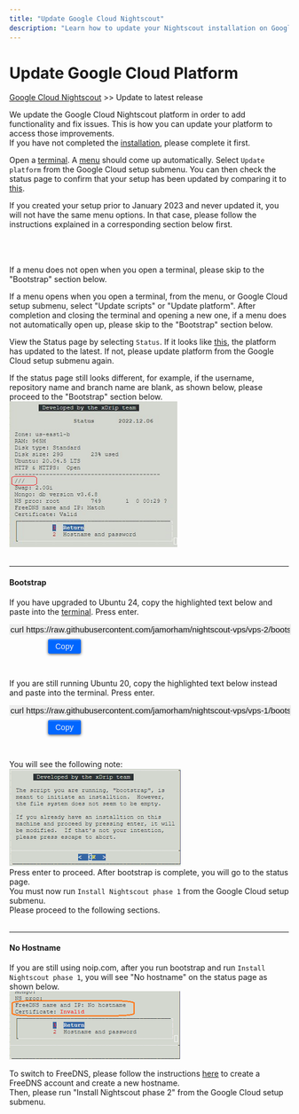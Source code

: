 ```yaml
---
title: "Update Google Cloud Nightscout"
description: "Learn how to update your Nightscout installation on Google Cloud: run platform updates or scripts via the setup menu, and troubleshoot using the Status page. Documentation and help included."
---
```


# Update Google Cloud Platform
[Google Cloud Nightscout](./GoogleCloud.md) >> Update to latest release  
  
We update the Google Cloud Nightscout platform in order to add functionality and fix issues.  This is how you can update your platform to access 
 those improvements.  
If you have not completed the [installation](./GoogleCloud.md), please complete it first.  
  
Open a [terminal](./Terminal.md).  A [menu](./Menu.md) should come up automatically.  Select `Update platform` from the Google Cloud setup submenu.  You can then check the status page to confirm that your setup has been updated by comparing it to [this](./Status.md).  
  
If you created your setup prior to January 2023 and never updated it, you will not have the same menu options.  In that case, please follow the instructions explained in a corresponding section below first.  
<br/>  
<br/>   
  
If a menu does not open when you open a terminal, please skip to the "Bootstrap" section below.  
  
If a menu opens when you open a terminal, from the menu, or Google Cloud setup submenu, select "Update scripts" or "Update platform".  After completion and closing the terminal and opening a new one, if a menu does not automatically open up, please skip to the "Bootstrap" section below.  
  
View the Status page by selecting `Status`.  If it looks like [this](./images/Status.png), the platform has updated to the latest.  If not, please update platform from the Google Cloud setup submenu again.  
  
If the status page still looks different, for example, if the username, repository name and branch name are blank, as shown below, please proceed to the "Bootstrap" section below.  
![](./images/NoRepoStat.png)  
<br/>  
  
---  
  
#### **Bootstrap**  
  
If you have upgraded to Ubuntu 24, copy the highlighted text below and paste into the [terminal](./Terminal.md).  Press enter.  
  
<!-- First input and button -->  
<input type="text" value="curl https://raw.githubusercontent.com/jamorham/nightscout-vps/vps-2/bootstrap.sh | bash" readonly  
       id="myInputText1"  
       style="border:none; color:#101010; background-color:#ededed; width:100%; font-size:15px">  
<button onclick="copyText('myInputText1', 'msg1')"   
        style="border: 1px solid #0066ff; color:#f0f0f0; background: linear-gradient(#0066ff, #0066ff); font-size:14px; font-weight:400; border-radius: 2px; margin-left:70px;  margin-top:8px; padding:4px 12px; display:inline-block; box-shadow: inset 0px 1px 0px rgba(255,255,255,.3), 0px 1px 5px rgba(0,0,0,.7);">Copy</button>  
<span id="msg1" style="margin-left:10px; color:green; display:none;">Copied!</span>  
  
<br/>  
  
If you are still running Ubuntu 20, copy the highlighted text below instead and paste into the terminal.  Press enter.  
  
<!-- Second input and button -->
<input type="text" value="curl https://raw.githubusercontent.com/jamorham/nightscout-vps/vps-1/bootstrap.sh | bash" readonly 
       id="myInputText2" 
       style="border:none; color:#101010; background-color:#ededed; width:100%; font-size:15px">
<button onclick="copyText('myInputText2', 'msg2')" 
        style="border: 1px solid #0066ff; color:#f0f0f0; background: linear-gradient(#0066ff, #0066ff); font-size:14px; font-weight:400; border-radius: 2px; margin-left:70px; margin-top:8px; padding:4px 12px; display:inline-block; box-shadow: inset 0px 1px 0px rgba(255,255,255,.3), 0px 1px 5px rgba(0,0,0,.7);">Copy</button>
<span id="msg2" style="margin-left:10px; color:green; display:none;">Copied!</span>
  
<br/>  
  
You will see the following note:  
![](./images/BootstrapConfirm.png)  
Press enter to proceed.  After bootstrap is complete, you will go to the status page.  
You must now run `Install Nightscout phase 1` from the Google Cloud setup submenu.  
Please proceed to the following sections.  
<br/>  
  
---    
  
#### **No Hostname**
If you are still using noip.com, after you run bootstrap and run `Install Nightscout phase 1`, you will see "No hostname" on the status page as shown below.  
![](./images/NoHostname.png)  

<script src="/xDrip/assets/js/copy.js"></script>
  
To switch to FreeDNS, please follow the instructions [here](./FreeDNS.md) to create a FreeDNS account and create a new hostname.  
Then, please run "Install Nightscout phase 2" from the Google Cloud setup submenu.  
<br/>    
  
